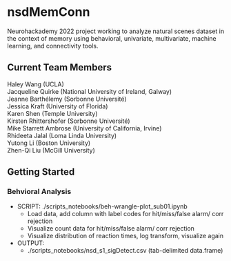 # nsdMemConn
Neurohackademy 2022 project working to analyze natural scenes dataset in the context of memory using behavioral, univariate, multivariate, machine learning, and connectivity tools.

## Current Team Members
Haley Wang (UCLA)  
Jacqueline Quirke (National University of Ireland, Galway)  
Jeanne Barthélemy (Sorbonne Université)  
Jessica Kraft (University of Florida)  
Karen Shen (Temple University)  
Kirsten Rhittershofer (Sorbonne Université)  
Mike Starrett Ambrose (University of California, Irvine)  
Rhideeta Jalal (Loma Linda University)  
Yutong Li (Boston University)  
Zhen-Qi Liu (McGill University)


## Getting Started 

### Behvioral Analysis
  * SCRIPT: ./scripts_notebooks/beh-wrangle-plot_sub01.ipynb  
    * Load data, add column with label codes for hit/miss/false alarm/ corr rejection  
    * Visualize count data for hit/miss/false alarm/ corr rejection  
    * Visualize distribution of reaction times, log transform, visualize again  
  * OUTPUT:  
    * ./scripts_notebooks/nsd_s1_sigDetect.csv (tab-delimited data.frame)  
